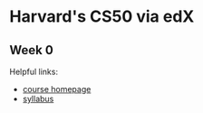 # Harvard's CS50 via edX

## Week 0


Helpful links:

* [course homepage][homepage_link]
* [syllabus][syllabus_link]

[syllabus_link]: http://cdn.cs50.net/2016/x/references/syllabus/syllabus.html
[homepage_link]: https://www.edx.org/course/introduction-computer-science-harvardx-cs50x
